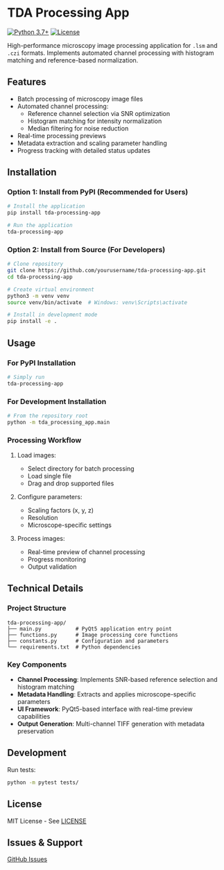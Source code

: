 
# TDA Processing App

[![Python 3.7+](https://img.shields.io/badge/python-3.7%2B-blue.svg)](https://www.python.org/downloads/)
[![License](https://img.shields.io/badge/license-MIT-green.svg)](LICENSE)

High-performance microscopy image processing application for `.lsm` and `.czi` formats. Implements automated channel processing with histogram matching and reference-based normalization.

## Features

- Batch processing of microscopy image files
- Automated channel processing:
  - Reference channel selection via SNR optimization
  - Histogram matching for intensity normalization
  - Median filtering for noise reduction
- Real-time processing previews
- Metadata extraction and scaling parameter handling
- Progress tracking with detailed status updates

## Installation

### Option 1: Install from PyPI (Recommended for Users)
```bash
# Install the application
pip install tda-processing-app

# Run the application
tda-processing-app
```

### Option 2: Install from Source (For Developers)
```bash
# Clone repository
git clone https://github.com/yourusername/tda-processing-app.git
cd tda-processing-app

# Create virtual environment
python3 -m venv venv
source venv/bin/activate  # Windows: venv\Scripts\activate

# Install in development mode
pip install -e .
```

## Usage

### For PyPI Installation
```bash
# Simply run
tda-processing-app
```

### For Development Installation
```bash
# From the repository root
python -m tda_processing_app.main
```

### Processing Workflow

1. Load images:
   - Select directory for batch processing
   - Load single file
   - Drag and drop supported files

2. Configure parameters:
   - Scaling factors (x, y, z)
   - Resolution
   - Microscope-specific settings

3. Process images:
   - Real-time preview of channel processing
   - Progress monitoring
   - Output validation

## Technical Details

### Project Structure
```
tda-processing-app/
├── main.py           # PyQt5 application entry point
├── functions.py      # Image processing core functions
├── constants.py      # Configuration and parameters
└── requirements.txt  # Python dependencies
```

### Key Components

- **Channel Processing**: Implements SNR-based reference selection and histogram matching
- **Metadata Handling**: Extracts and applies microscope-specific parameters
- **UI Framework**: PyQt5-based interface with real-time preview capabilities
- **Output Generation**: Multi-channel TIFF generation with metadata preservation

## Development

Run tests:
```bash
python -m pytest tests/
```

## License

MIT License - See [LICENSE](LICENSE)

## Issues & Support

[GitHub Issues](https://github.com/yourusername/tda-processing-app/issues)
